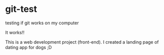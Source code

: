 # git-test
testing if git works on my computer

It works!!

This is a web development project (front-end). I created a landing page of dating app for dogs ;D
